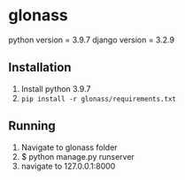 # glonass

python version = 3.9.7
django version = 3.2.9

## Installation
1. Install python 3.9.7
2. `pip install -r glonass/requirements.txt`

## Running
1. Navigate to glonass folder
2. $ python manage.py runserver
3. navigate to 127.0.0.1:8000
